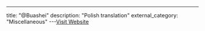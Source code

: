 ---
title: "@Buashei"
description: "Polish translation"
external_category: "Miscellaneous"
---[Visit Website](https://github.com/Buashei)

